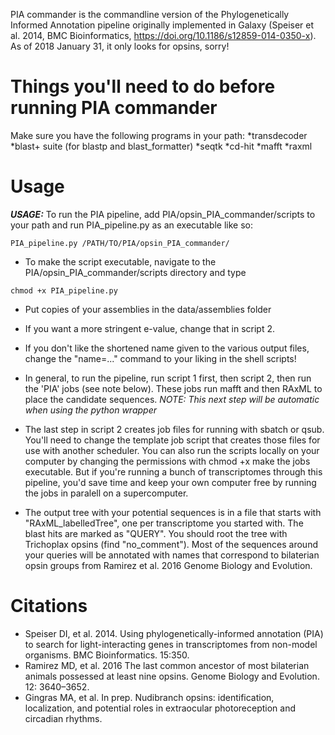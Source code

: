 PIA commander is the commandline version of the Phylogenetically Informed Annotation pipeline originally implemented in Galaxy (Speiser et al. 2014, BMC Bioinformatics, https://doi.org/10.1186/s12859-014-0350-x). As of 2018 January 31, it only looks for opsins, sorry!

# Things you'll need to do before running PIA commander
Make sure you have the following programs in your path:
*transdecoder
*blast+ suite (for blastp and blast_formatter)
*seqtk
*cd-hit
*mafft
*raxml

# Usage
***USAGE:*** To run the PIA pipeline, add PIA/opsin_PIA_commander/scripts to your path and run PIA_pipeline.py as an executable like so:
```
PIA_pipeline.py /PATH/TO/PIA/opsin_PIA_commander/
```

* To make the script executable, navigate to the PIA/opsin_PIA_commander/scripts directory and type 
```
chmod +x PIA_pipeline.py
```

* Put copies of your assemblies in the data/assemblies folder

* If you want a more stringent e-value, change that in script 2.

* If you don't like the shortened name given to the various output files, change the "name=..." command to your liking in the shell scripts!

* In general, to run the pipeline, run script 1 first, then script 2, then run the 'PIA' jobs (see note below). These jobs run mafft and then RAxML to place the candidate sequences. _NOTE: This next step will be automatic when using the python wrapper_

* The last step in script 2 creates job files for running with sbatch or qsub. You'll need to change the template job script that creates those files for use with another scheduler. You can also run the scripts locally on your computer by changing the permissions with chmod +x make the jobs executable. But if you're running a bunch of transcriptomes through this pipeline, you'd save time and keep your own computer free by running the jobs in paralell on a supercomputer.

* The output tree with your potential sequences is in a file that starts with "RAxML_labelledTree", one per transcriptome you started with. The blast hits are marked as "QUERY". You should root the tree with Trichoplax opsins (find "no_comment"). Most of the sequences around your queries will be annotated with names that correspond to bilaterian opsin groups from Ramirez et al. 2016 Genome Biology and Evolution.

# Citations
* Speiser DI, et al. 2014. Using phylogenetically-informed annotation (PIA) to search for light-interacting genes in transcriptomes from non-model organisms. BMC Bioinformatics. 15:350.
* Ramirez MD, et al. 2016 The last common ancestor of most bilaterian animals possessed at least nine opsins. Genome Biology and Evolution. 12: 3640–3652. 
* Gingras MA, et al. In prep. Nudibranch opsins: identification, localization, and potential roles in extraocular photoreception and circadian rhythms.

